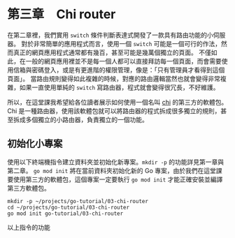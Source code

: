 # 第三章&#x3000;Chi router

在第二章裡，我們實用 `switch` 條件判斷表達式開發了一款具有路由功能的小伺服器。
對於非常簡單的應用程式而言，使用一個 `switch` 可能是一個可行的作法，然而真正的網頁應用程式通常都有幾百，甚至可能是幾萬個獨立的頁面。
不僅如此，在一般的網頁應用裡並不是每一個人都可以直接拜訪每一個頁面，而會需要使用信箱與密碼登入，或是有更進階的權限管理，像是：「只有管理員才看得到這個頁面」。
當路由規則變得如此複雜的時候，對應的路由邏輯當然也就會變得非常複雜，如果一直使用單純的 `switch` 寫路由器，程式就會變得很冗長，不好維護。

所以，在這堂課我希望給各位讀者展示如何使用一個名叫 <a href="https://go-chi.io/#/" target="_blank" rel="noopener noreferrer">chi</a> 的第三方的軟體包。
Chi 是一種路由器，使用該軟體包就可以將路由器的程式拆成很多獨立的規則，甚至拆成多個獨立的小路由器，負責獨立的一個功能。

## 初始化小專案

使用以下終端機指令建立資料夾並初始化新專案。`mkdir -p` 的功能詳見第一章與第二章。
`go mod init` 將在當前資料夾初始化新的 Go 專案，由於我們在這堂課要使用第三方的軟體包，這個專案一定要執行 `go mod init` 才能正確安裝並編譯第三方軟體包。

```shell
mkdir -p ~/projects/go-tutorial/03-chi-router
cd ~/projects/go-tutorial/03-chi-router
go mod init go-tutorial/03-chi-router
```

以上指令的功能
